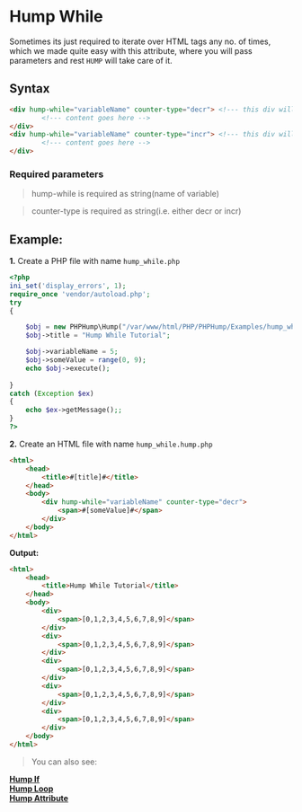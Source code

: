 # Hump While #
Sometimes its just required to iterate over HTML tags any no. of times, which we made quite easy with this attribute, where you will pass parameters and rest `HUMP` will take care of it.


## Syntax ##
```HTML
<div hump-while="variableName" counter-type="decr"> <!--- this div will also be repeated-->
        <!--- content goes here -->
</div> 
<div hump-while="variableName" counter-type="incr"> <!--- this div will also be repeated-->
        <!--- content goes here -->
</div>
```

### Required parameters  ###
> hump-while is required as string(name of variable)

> counter-type is required as string(i.e. either decr or incr)


## Example: ##
**1.** Create a PHP file with name `hump_while.php`

```php
<?php
ini_set('display_errors', 1);
require_once 'vendor/autoload.php';  
try
{

    $obj = new PHPHump\Hump("/var/www/html/PHP/PHPHump/Examples/hump_while.hump.php");
    $obj->title = "Hump While Tutorial";

    $obj->variableName = 5;
    $obj->someValue = range(0, 9);
    echo $obj->execute();  
    
} 
catch (Exception $ex) 
{
    echo $ex->getMessage();;
}
?>
```


**2.** Create an HTML file with name `hump_while.hump.php`
```HTML
<html>
    <head>
        <title>#[title]#</title>
    </head>
    <body>
        <div hump-while="variableName" counter-type="decr">
            <span>#[someValue]#</span>
        </div>
    </body>
</html>
```

**Output:**

```HTML
<html>
    <head>
        <title>Hump While Tutorial</title>
    </head>
    <body>
        <div>
            <span>[0,1,2,3,4,5,6,7,8,9]</span>
        </div>
        <div>
            <span>[0,1,2,3,4,5,6,7,8,9]</span>
        </div>
        <div>
            <span>[0,1,2,3,4,5,6,7,8,9]</span>
        </div>
        <div>
            <span>[0,1,2,3,4,5,6,7,8,9]</span>
        </div>
        <div>
            <span>[0,1,2,3,4,5,6,7,8,9]</span>
        </div>
    </body>
</html>
```
> You can also see:

[**Hump If**](https://github.com/Sahil-Gulati/PHPHump/blob/master/GuideMDs/HumpIf.md)<br/>
[**Hump Loop**](https://github.com/Sahil-Gulati/PHPHump/blob/master/GuideMDs/HumpLoop.md)<br/>
[**Hump Attribute**](https://github.com/Sahil-Gulati/PHPHump/blob/master/GuideMDs/HumpAttribute.md)<br/>
